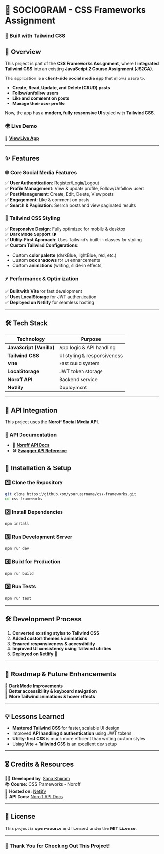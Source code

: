 
# **📱 SOCIOGRAM - CSS Frameworks Assignment**
### **🚀 Built with Tailwind CSS**

## **📌 Overview**
This project is part of the **CSS Frameworks Assignment**, where I **integrated Tailwind CSS** into an existing **JavaScript 2 Course Assignment (JS2CA)**.  

The application is a **client-side social media app** that allows users to:
- **Create, Read, Update, and Delete (CRUD) posts**
- **Follow/unfollow users**
- **Like and comment on posts**
- **Manage their user profile**

Now, the app has a **modern, fully responsive UI** styled with **Tailwind CSS**.

### **🌍 Live Demo**
🔗 **[View Live App](https://fed-js2-ca-sanakhuram.netlify.app/)**  

---

## **✨ Features**
### **🌐 Core Social Media Features**
✅ **User Authentication**: Register/Login/Logout  
✅ **Profile Management**: View & update profile, Follow/Unfollow users  
✅ **Post Management**: Create, Edit, Delete, View posts  
✅ **Engagement**: Like & comment on posts  
✅ **Search & Pagination**: Search posts and view paginated results  

### **🎨 Tailwind CSS Styling**
✅ **Responsive Design**: Fully optimized for mobile & desktop  
✅ **Dark Mode Support** 🌗  
✅ **Utility-First Approach**: Uses Tailwind’s built-in classes for styling  
✅ **Custom Tailwind Configurations**:
- Custom **color palette** (darkBlue, lightBlue, red, etc.)
- Custom **box shadows** for UI enhancements
- Custom **animations** (writing, slide-in effects)  

### **⚡ Performance & Optimization**
✅ **Built with Vite** for fast development  
✅ **Uses LocalStorage** for JWT authentication  
✅ **Deployed on Netlify** for seamless hosting  

---

## **🛠️ Tech Stack**
| Technology | Purpose |
|------------|---------|
| **JavaScript (Vanilla)** | App logic & API handling |
| **Tailwind CSS** | UI styling & responsiveness |
| **Vite** | Fast build system |
| **LocalStorage** | JWT token storage |
| **Noroff API** | Backend service |
| **Netlify** | Deployment |

---

## **📡 API Integration**
This project uses the **Noroff Social Media API**.

### **🔗 API Documentation**
- 📖 **[Noroff API Docs](https://docs.noroff.dev/docs/v2/social/posts)**
- 🛠️ **[Swagger API Reference](https://v2.api.noroff.dev/docs/static/index.html#/social-profiles)**


## **📖 Installation & Setup**
### **1️⃣ Clone the Repository**
```sh
git clone https://github.com/yourusername/css-frameworks.git
cd css-frameworks
```

### **2️⃣ Install Dependencies**
```sh
npm install
```

### **3️⃣ Run Development Server**
```sh
npm run dev
```

### **4️⃣ Build for Production**
```sh
npm run build
```

### **5️⃣ Run Tests**
```sh
npm run test
```

---

## **🛠️ Development Process**
1. **Converted existing styles to Tailwind CSS**  
2. **Added custom themes & animations**  
3. **Ensured responsiveness & accessibility**  
4. **Improved UI consistency using Tailwind utilities**  
5. **Deployed on Netlify 🚀**  

---

## **📜 Roadmap & Future Enhancements**
🔹 **Dark Mode Improvements**  
🔹 **Better accessibility & keyboard navigation**  
🔹 **More Tailwind animations & hover effects**  

---

## **💡 Lessons Learned**
- **Mastered Tailwind CSS** for faster, scalable UI design  
- Improved **API handling & authentication** using JWT tokens  
- **Utility-first CSS** is much more efficient than writing custom styles  
- Using **Vite + Tailwind CSS** is an excellent dev setup  

---

## **🎖️ Credits & Resources**
👨‍💻 **Developed by:** [Sana Khuram](https://github.com/sanakhuram)  
📚 **Course:** CSS Frameworks - Noroff  
🚀 **Hosted on:** [Netlify](https://fed-js2-ca-sanakhuram.netlify.app/)  
📖 **API Docs:** [Noroff API Docs](https://docs.noroff.dev/docs/v2/social/posts)  

---

## **📜 License**
This project is **open-source** and licensed under the **MIT License**.

---

### **🎉 Thank You for Checking Out This Project!**

